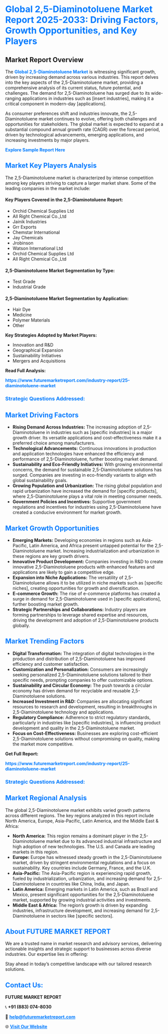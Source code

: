 <h1 style="color: #007BFF;">Global 2,5-Diaminotoluene Market Report 2025-2033: Driving Factors, Growth Opportunities, and Key Players</h1>

<section id="overview">
<h2>Market Report Overview</h2>
<p>The <a href="https://www.futuremarketreport.com/industry-report/25-diaminotoluene-market" style="color: #007BFF; text-decoration: none;"><strong>Global 2,5-Diaminotoluene Market</strong></a> is witnessing significant growth, driven by increasing demand across various industries. This report delves into the key aspects of the 2,5-Diaminotoluene market, providing a comprehensive analysis of its current status, future potential, and challenges. The demand for 2,5-Diaminotoluene has surged due to its wide-ranging applications in industries such as [insert industries], making it a critical component in modern-day [applications].</p>
<p>As consumer preferences shift and industries innovate, the 2,5-Diaminotoluene market continues to evolve, offering both challenges and opportunities for stakeholders. The global market is expected to expand at a substantial compound annual growth rate (CAGR) over the forecast period, driven by technological advancements, emerging applications, and increasing investments by major players.</p>
</section>

<section id="overview">
<p><a href="https://www.futuremarketreport.com/request-sample/reportId=29578" style="color: #007BFF; text-decoration: none;"><strong>Explore Sample Report Here</strong></a></p>
</section>

<section id="key-players">
<h2 style="color: #007BFF;">Market Key Players Analysis</h2>
<p>The 2,5-Diaminotoluene market is characterized by intense competition among key players striving to capture a larger market share. Some of the leading companies in the market include:</p>
<h4>Key Players Covered in the 2,5-Diaminotoluene Report:</h4>
<ul><li>Orchid Chemical Supplies Ltd</li><li>All Right Chemical Co.,Ltd</li><li>Jainik Industries</li><li>Grr Exports</li><li>Chemstar International</li><li>Jay Chemicals</li><li>Jrobinson</li><li>Watson International Ltd</li><li>Orchid Chemical Supplies Ltd</li><li>All Right Chemical Co.,Ltd</li></ul>
<h4>2,5-Diaminotoluene Market Segmentation by Type:</h4>
<ul><li>Test Grade</li><li>Industrial Grade</li></ul>

<h4>2,5-Diaminotoluene Market Segmentation by Application:</h4>
<ul><li>Hair Dye</li><li>Medicine</li><li>Polymer Materials</li><li>Other</li></ul>
<p><strong>Key Strategies Adopted by Market Players:</strong></p>
<ul>
<li>Innovation and R&D</li>
<li>Geographical Expansion</li>
<li>Sustainability Initiatives</li>
<li>Mergers and Acquisitions</li>
</ul>
</section>

<section>
<p><strong>Read Full Analysis: </strong></p><a href="https://www.futuremarketreport.com/industry-report/25-diaminotoluene-market" style="color: #007BFF; text-decoration: none;"><strong>https://www.futuremarketreport.com/industry-report/25-diaminotoluene-market</strong></a>
<h3 style="color: #007BFF;">Strategic Questions Addressed:</h3>
</section>

<section id="driving-factors">
<h2 style="color: #007BFF;">Market Driving Factors</h2>
<ul>
<li><strong>Rising Demand Across Industries:</strong> The increasing adoption of 2,5-Diaminotoluene in industries such as [specific industries] is a major growth driver. Its versatile applications and cost-effectiveness make it a preferred choice among manufacturers.</li>
<li><strong>Technological Advancements:</strong> Continuous innovations in production and application technologies have enhanced the efficiency and performance of 2,5-Diaminotoluene, further boosting market demand.</li>
<li><strong>Sustainability and Eco-Friendly Initiatives:</strong> With growing environmental concerns, the demand for sustainable 2,5-Diaminotoluene solutions has surged. Companies are investing in eco-friendly variants to align with global sustainability goals.</li>
<li><strong>Growing Population and Urbanization:</strong> The rising global population and rapid urbanization have increased the demand for [specific products], where 2,5-Diaminotoluene plays a vital role in meeting consumer needs.</li>
<li><strong>Government Policies and Incentives:</strong> Supportive government regulations and incentives for industries using 2,5-Diaminotoluene have created a conducive environment for market growth.</li>
</ul>
</section>

<section id="growth-opportunities">
<h2 style="color: #007BFF;">Market Growth Opportunities</h2>
<ul>
<li><strong>Emerging Markets:</strong> Developing economies in regions such as Asia-Pacific, Latin America, and Africa present untapped potential for the 2,5-Diaminotoluene market. Increasing industrialization and urbanization in these regions are key growth drivers.</li>
<li><strong>Innovative Product Development:</strong> Companies investing in R&D to create innovative 2,5-Diaminotoluene products with enhanced features and applications are likely to gain a competitive edge.</li>
<li><strong>Expansion into Niche Applications:</strong> The versatility of 2,5-Diaminotoluene allows it to be utilized in niche markets such as [specific niches], creating opportunities for growth and diversification.</li>
<li><strong>E-commerce Growth:</strong> The rise of e-commerce platforms has created a surge in demand for 2,5-Diaminotoluene used in [specific applications], further boosting market growth.</li>
<li><strong>Strategic Partnerships and Collaborations:</strong> Industry players are forming partnerships to leverage shared expertise and resources, driving the development and adoption of 2,5-Diaminotoluene products globally.</li>
</ul>
</section>

<section id="trending-factors">
<h2 style="color: #007BFF;">Market Trending Factors</h2>
<ul>
<li><strong>Digital Transformation:</strong> The integration of digital technologies in the production and distribution of 2,5-Diaminotoluene has improved efficiency and customer satisfaction.</li>
<li><strong>Customization and Personalization:</strong> Consumers are increasingly seeking personalized 2,5-Diaminotoluene solutions tailored to their specific needs, prompting companies to offer customizable options.</li>
<li><strong>Sustainability and Circular Economy:</strong> The push towards a circular economy has driven demand for recyclable and reusable 2,5-Diaminotoluene solutions.</li>
<li><strong>Increased Investment in R&D:</strong> Companies are allocating significant resources to research and development, resulting in breakthroughs in 2,5-Diaminotoluene technology and applications.</li>
<li><strong>Regulatory Compliance:</strong> Adherence to strict regulatory standards, particularly in industries like [specific industries], is influencing product development and quality in the 2,5-Diaminotoluene market.</li>
<li><strong>Focus on Cost-Effectiveness:</strong> Businesses are exploring cost-efficient 2,5-Diaminotoluene solutions without compromising on quality, making the market more competitive.</li>
</ul>
</section>

<section>
<p><strong>Get Full Report: </strong></p><a href="https://www.futuremarketreport.com/industry-report/25-diaminotoluene-market" style="color: #007BFF; text-decoration: none;"><strong>https://www.futuremarketreport.com/industry-report/25-diaminotoluene-market</strong></a>
<h3 style="color: #007BFF;">Strategic Questions Addressed:</h3>
</section>


<section id="regional-analysis">
<h2 style="color: #007BFF;">Market Regional Analysis</h2>
<p>The global 2,5-Diaminotoluene market exhibits varied growth patterns across different regions. The key regions analyzed in this report include North America, Europe, Asia-Pacific, Latin America, and the Middle East & Africa:</p>
<ul>
<li><strong>North America:</strong> This region remains a dominant player in the 2,5-Diaminotoluene market due to its advanced industrial infrastructure and high adoption of new technologies. The U.S. and Canada are leading markets in this region.</li>
<li><strong>Europe:</strong> Europe has witnessed steady growth in the 2,5-Diaminotoluene market, driven by stringent environmental regulations and a focus on sustainability. Key countries include Germany, France, and the U.K.</li>
<li><strong>Asia-Pacific:</strong> The Asia-Pacific region is experiencing rapid growth, fueled by industrialization, urbanization, and increasing demand for 2,5-Diaminotoluene in countries like China, India, and Japan.</li>
<li><strong>Latin America:</strong> Emerging markets in Latin America, such as Brazil and Mexico, present significant opportunities for the 2,5-Diaminotoluene market, supported by growing industrial activities and investments.</li>
<li><strong>Middle East & Africa:</strong> The region’s growth is driven by expanding industries, infrastructure development, and increasing demand for 2,5-Diaminotoluene in sectors like [specific sectors].</li>
</ul>
</section>

<footer>
<h2 style="color: #007BFF;">About FUTURE MARKET REPORT</h2>
<p>We are a trusted name in market research and advisory services, delivering actionable insights and strategic support to businesses across diverse industries. Our expertise lies in offering:</p>

<p>Stay ahead in today’s competitive landscape with our tailored research solutions.</p>

<h2 style="color: #007BFF;">Contact Us:</h2>
<p><strong>FUTURE MARKET REPORT</strong></p>
<p>📞 <strong>+91 (883) 074-8030</strong></p>
<p>📧 <strong><a href="mailto:help@futuremarketreport.com" style="color: #007BFF;">help@futuremarketreport.com</a></strong></p>
<p>🌐 <strong><a href="https://www.futuremarketreport.com/" style="color: #007BFF;">Visit Our Website</a></strong></p>
</footer>